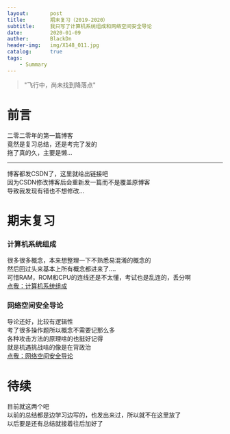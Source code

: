 ```yaml
---
layout:       post
title:        期末复习（2019-2020）
subtitle:     我只写了计算机系统组成和网络空间安全导论
date:         2020-01-09
auther:       BlackDn
header-img:   img/X148_011.jpg
catalog:      true
tags:
    - Summary
---
```


>"飞行中，尚未找到降落点"

# 前言
二零二零年的第一篇博客  
竟然是复习总结，还是考完了发的  
拖了真的久，主要是懒...  
- - - - - - - - - - - - - - - - -  
博客都发CSDN了，这里就给出链接吧  
因为CSDN修改博客后会重新发一篇而不是覆盖原博客  
导致我发现有错也不想修改...  

# 期末复习
### 计算机系统组成
很多很多概念，本来想整理一下不熟悉易混淆的概念的  
然后回过头来基本上所有概念都进来了....  
可惜RAM，ROM和CPU的连线还是不太懂，考试也是乱连的，丢分啊  
[点我：计算机系统组成](https://blog.csdn.net/weixin_43314579/article/details/103653007)
### 网络空间安全导论
导论还好，比较有逻辑性  
考了很多操作题所以概念不需要记那么多  
各种攻击方法的原理啥的也挺好记得  
就是机遇挑战啥的像是在背政治  
[点我：网络空间安全导论](https://blog.csdn.net/weixin_43314579/article/details/103902416)

# 待续
目前就这两个吧  
以前的总结都是边学习边写的，也发出来过，所以就不在这里放了  
以后要是还有总结就接着往后加好了  
